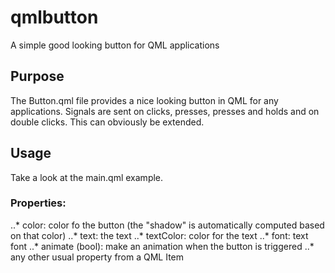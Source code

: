 qmlbutton
=========

A simple good looking button for QML applications

## Purpose
The Button.qml file provides a nice looking button in QML for any applications.
Signals are sent on clicks, presses, presses and holds and on double clicks. This can obviously be extended.

## Usage
Take a look at the main.qml example.
### Properties:
..* color: color fo the button (the "shadow" is automatically computed based on that color)
..* text: the text
..* textColor: color for the text
..* font: text font
..* animate (bool): make an animation when the button is triggered
..* any other usual property from a QML Item

